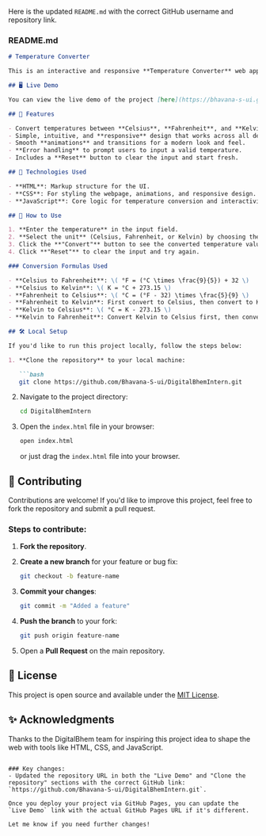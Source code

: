 Here is the updated `README.md` with the correct GitHub username and repository link.

### **README.md**

```markdown
# Temperature Converter

This is an interactive and responsive **Temperature Converter** web application that allows users to convert between Celsius, Fahrenheit, and Kelvin. The project is built using **HTML**, **CSS**, and **JavaScript** and provides a clean, elegant user interface with smooth animations and transitions.

## 🖥️ Live Demo

You can view the live demo of the project [here](https://bhavana-s-ui.github.io/DigitalBhemIntern/).

## 🌟 Features

- Convert temperatures between **Celsius**, **Fahrenheit**, and **Kelvin**.
- Simple, intuitive, and **responsive** design that works across all devices (desktop and mobile).
- Smooth **animations** and transitions for a modern look and feel.
- **Error handling** to prompt users to input a valid temperature.
- Includes a **Reset** button to clear the input and start fresh.

## 🔧 Technologies Used

- **HTML**: Markup structure for the UI.
- **CSS**: For styling the webpage, animations, and responsive design.
- **JavaScript**: Core logic for temperature conversion and interactivity.

## 🚀 How to Use

1. **Enter the temperature** in the input field.
2. **Select the unit** (Celsius, Fahrenheit, or Kelvin) by choosing the corresponding radio button.
3. Click the **"Convert"** button to see the converted temperature values in other units.
4. Click **"Reset"** to clear the input and try again.

### Conversion Formulas Used

- **Celsius to Fahrenheit**: \( °F = (°C \times \frac{9}{5}) + 32 \)
- **Celsius to Kelvin**: \( K = °C + 273.15 \)
- **Fahrenheit to Celsius**: \( °C = (°F - 32) \times \frac{5}{9} \)
- **Fahrenheit to Kelvin**: First convert to Celsius, then convert to Kelvin.
- **Kelvin to Celsius**: \( °C = K - 273.15 \)
- **Kelvin to Fahrenheit**: Convert Kelvin to Celsius first, then convert to Fahrenheit.

## 🛠️ Local Setup

If you'd like to run this project locally, follow the steps below:

1. **Clone the repository** to your local machine:

   ```bash
   git clone https://github.com/Bhavana-S-ui/DigitalBhemIntern.git
   ```

2. Navigate to the project directory:

   ```bash
   cd DigitalBhemIntern
   ```

3. Open the `index.html` file in your browser:

   ```bash
   open index.html
   ```

   or just drag the `index.html` file into your browser.

## 🤝 Contributing

Contributions are welcome! If you'd like to improve this project, feel free to fork the repository and submit a pull request.

### Steps to contribute:

1. **Fork the repository**.
2. **Create a new branch** for your feature or bug fix:
   
   ```bash
   git checkout -b feature-name
   ```

3. **Commit your changes**:

   ```bash
   git commit -m "Added a feature"
   ```

4. **Push the branch** to your fork:

   ```bash
   git push origin feature-name
   ```

5. Open a **Pull Request** on the main repository.

## 📄 License

This project is open source and available under the [MIT License](LICENSE).

## ✨ Acknowledgments

Thanks to the DigitalBhem team for inspiring this project idea to shape the web with tools like HTML, CSS, and JavaScript.
```

### Key changes:
- Updated the repository URL in both the "Live Demo" and "Clone the repository" sections with the correct GitHub link: `https://github.com/Bhavana-S-ui/DigitalBhemIntern.git`.

Once you deploy your project via GitHub Pages, you can update the `Live Demo` link with the actual GitHub Pages URL if it's different.

Let me know if you need further changes!
